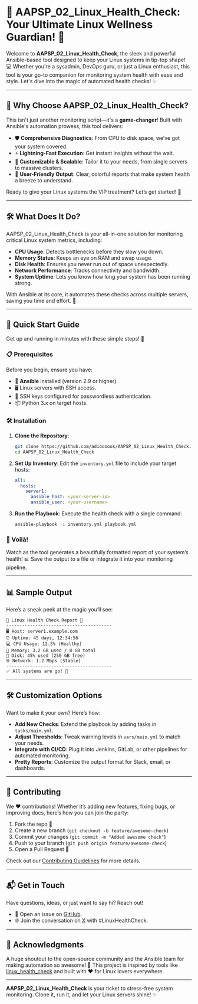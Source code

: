 # 🌟 AAPSP_02_Linux_Health_Check: Your Ultimate Linux Wellness Guardian! 🚀

Welcome to **AAPSP_02_Linux_Health_Check**, the sleek and powerful Ansible-based tool designed to keep your Linux systems in tip-top shape! 💻 Whether you're a sysadmin, DevOps guru, or just a Linux enthusiast, this tool is your go-to companion for monitoring system health with ease and style. Let's dive into the magic of automated health checks! ✨

---

## 🎯 Why Choose AAPSP_02_Linux_Health_Check?

This isn't just another monitoring script—it's a **game-changer**! Built with Ansible's automation prowess, this tool delivers:
- 🛡️ **Comprehensive Diagnostics**: From CPU to disk space, we’ve got your system covered.
- ⚡ **Lightning-Fast Execution**: Get instant insights without the wait.
- 🧩 **Customizable & Scalable**: Tailor it to your needs, from single servers to massive clusters.
- 🌈 **User-Friendly Output**: Clear, colorful reports that make system health a breeze to understand.

Ready to give your Linux systems the VIP treatment? Let’s get started! 🚀

---

## 🛠️ What Does It Do?

AAPSP_02_Linux_Health_Check is your all-in-one solution for monitoring critical Linux system metrics, including:
- **CPU Usage**: Detects bottlenecks before they slow you down.
- **Memory Status**: Keeps an eye on RAM and swap usage.
- **Disk Health**: Ensures you never run out of space unexpectedly.
- **Network Performance**: Tracks connectivity and bandwidth.
- **System Uptime**: Lets you know how long your system has been running strong.

With Ansible at its core, it automates these checks across multiple servers, saving you time and effort. 💪

---

## 🚀 Quick Start Guide

Get up and running in minutes with these simple steps! 🌟

### 📋 Prerequisites
Before you begin, ensure you have:
- 🐍 **Ansible** installed (version 2.9 or higher).
- 🖥️ Linux servers with SSH access.
- 🔑 SSH keys configured for passwordless authentication.
- 📦 Python 3.x on target hosts.

### 🛠️ Installation
1. **Clone the Repository**:
   ```bash
   git clone https://github.com/adiooooos/AAPSP_02_Linux_Health_Check.git
   cd AAPSP_02_Linux_Health_Check
   ```
2. **Set Up Inventory**:
   Edit the `inventory.yml` file to include your target hosts:
   ```yaml
   all:
     hosts:
       server1:
         ansible_host: <your-server-ip>
         ansible_user: <your-username>
   ```
3. **Run the Playbook**:
   Execute the health check with a single command:
   ```bash
   ansible-playbook -i inventory.yml playbook.yml
   ```

### 🎉 Voilà!
Watch as the tool generates a beautifully formatted report of your system’s health! 📊 Save the output to a file or integrate it into your monitoring pipeline.

---

## 📊 Sample Output
Here’s a sneak peek at the magic you’ll see:
```
🌟 Linux Health Check Report 🌟
----------------------------------------
🖥️ Host: server1.example.com
⏰ Uptime: 45 days, 12:34:56
💻 CPU Usage: 12.5% (Healthy)
🧠 Memory: 3.2 GB used / 8 GB total
💾 Disk: 45% used (250 GB free)
🌐 Network: 1.2 Mbps (Stable)
----------------------------------------
✅ All systems are go! 🚀
```

---

## 🛠️ Customization Options

Want to make it your own? Here’s how:
- **Add New Checks**: Extend the playbook by adding tasks in `tasks/main.yml`.
- **Adjust Thresholds**: Tweak warning levels in `vars/main.yml` to match your needs.
- **Integrate with CI/CD**: Plug it into Jenkins, GitLab, or other pipelines for automated monitoring.
- **Pretty Reports**: Customize the output format for Slack, email, or dashboards.

---

## 🤝 Contributing

We ❤️ contributions! Whether it’s adding new features, fixing bugs, or improving docs, here’s how you can join the party:
1. Fork the repo 🍴
2. Create a new branch (`git checkout -b feature/awesome-check`)
3. Commit your changes (`git commit -m "Added awesome check"`)
4. Push to your branch (`git push origin feature/awesome-check`)
5. Open a Pull Request 🚀

Check out our [Contributing Guidelines](CONTRIBUTING.md) for more details.

---

## 📬 Get in Touch

Have questions, ideas, or just want to say hi? Reach out!
- 📩 Open an issue on [GitHub](https://github.com/adiooooos/AAPSP_02_Linux_Health_Check/issues).
- 🌐 Join the conversation on [X](https://x.com) with #LinuxHealthCheck.

---

## 🌟 Acknowledgments

A huge shoutout to the open-source community and the Ansible team for making automation so awesome! 🙌 This project is inspired by tools like [linux_health_check](https://gitee.com/fengyuancheung/linux_health_heck) and built with ❤️ for Linux lovers everywhere.

---

**AAPSP_02_Linux_Health_Check** is your ticket to stress-free system monitoring. Clone it, run it, and let your Linux servers shine! ✨
